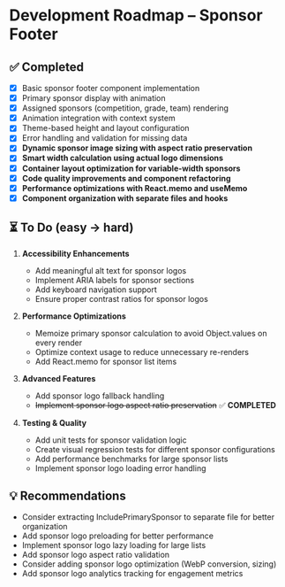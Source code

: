 # Development Roadmap – Sponsor Footer

## ✅ Completed

- [x] Basic sponsor footer component implementation
- [x] Primary sponsor display with animation
- [x] Assigned sponsors (competition, grade, team) rendering
- [x] Animation integration with context system
- [x] Theme-based height and layout configuration
- [x] Error handling and validation for missing data
- [x] **Dynamic sponsor image sizing with aspect ratio preservation**
- [x] **Smart width calculation using actual logo dimensions**
- [x] **Container layout optimization for variable-width sponsors**
- [x] **Code quality improvements and component refactoring**
- [x] **Performance optimizations with React.memo and useMemo**
- [x] **Component organization with separate files and hooks**

## ⏳ To Do (easy → hard)

1. **Accessibility Enhancements**

   - Add meaningful alt text for sponsor logos
   - Implement ARIA labels for sponsor sections
   - Add keyboard navigation support
   - Ensure proper contrast ratios for sponsor logos

2. **Performance Optimizations**

   - Memoize primary sponsor calculation to avoid Object.values on every render
   - Optimize context usage to reduce unnecessary re-renders
   - Add React.memo for sponsor list items

3. **Advanced Features**

   - Add sponsor logo fallback handling
   - ~~Implement sponsor logo aspect ratio preservation~~ ✅ **COMPLETED**

4. **Testing & Quality**
   - Add unit tests for sponsor validation logic
   - Create visual regression tests for different sponsor configurations
   - Add performance benchmarks for large sponsor lists
   - Implement sponsor logo loading error handling

## 💡 Recommendations

- Consider extracting IncludePrimarySponsor to separate file for better organization
- Add sponsor logo preloading for better performance
- Implement sponsor logo lazy loading for large lists
- Add sponsor logo aspect ratio validation
- Consider adding sponsor logo optimization (WebP conversion, sizing)
- Add sponsor logo analytics tracking for engagement metrics
